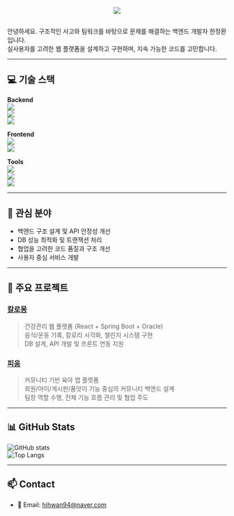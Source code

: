 <p align="center">
  <img src="https://readme-typing-svg.herokuapp.com?font=Fira+Code&weight=500&size=24&duration=3000&pause=1000&color=8F6C9F&center=true&vCenter=true&width=500&lines=Welcome+to+JungHwan's+GitHub!+👋" />
</p>

## 

안녕하세요. 구조적인 사고와 팀워크를 바탕으로 문제를 해결하는 백엔드 개발자 한정환입니다.  
실사용자를 고려한 웹 플랫폼을 설계하고 구현하며, 지속 가능한 코드를 고민합니다.

---

## 💻 기술 스택

**Backend**  
<img src="https://img.shields.io/badge/Spring%20Boot-6DB33F?style=flat&logo=Spring%20Boot&logoColor=white"/>  
<img src="https://img.shields.io/badge/JPA-007396?style=flat&logo=hibernate&logoColor=white"/>  
<img src="https://img.shields.io/badge/Oracle-F80000?style=flat&logo=Oracle&logoColor=white"/>

**Frontend**  
<img src="https://img.shields.io/badge/React-61DAFB?style=flat&logo=React&logoColor=black"/>  
<img src="https://img.shields.io/badge/JavaScript-F7DF1E?style=flat&logo=JavaScript&logoColor=black"/>

**Tools**  
<img src="https://img.shields.io/badge/Git-F05032?style=flat&logo=git&logoColor=white"/>  
<img src="https://img.shields.io/badge/Postman-FF6C37?style=flat&logo=postman&logoColor=white"/>  
<img src="https://img.shields.io/badge/Notion-000000?style=flat&logo=notion&logoColor=white"/>

---

## 🧠 관심 분야

- 백엔드 구조 설계 및 API 안정성 개선
- DB 성능 최적화 및 트랜잭션 처리
- 협업을 고려한 코드 품질과 구조 개선
- 사용자 중심 서비스 개발

---

## 📌 주요 프로젝트

### [칼로몽](https://github.com/JungHwan94/Calomong)  
> 건강관리 웹 플랫폼 (React + Spring Boot + Oracle)  
> 음식/운동 기록, 칼로리 시각화, 챌린지 시스템 구현  
> DB 설계, API 개발 및 프론트 연동 지원

### [피움](https://github.com/shiroHSG/Pium)  
> 커뮤니티 기반 육아 앱 플랫폼  
> 회원/아이/게시판/품앗이 기능 중심의 커뮤니티 백엔드 설계  
> 팀장 역할 수행, 전체 기능 흐름 관리 및 협업 주도

---

## 📊 GitHub Stats

![GitHub stats](https://github-readme-stats.vercel.app/api?username=JungHwan94&show_icons=true&theme=dark&hide=stars&count_private=true)  
![Top Langs](https://github-readme-stats.vercel.app/api/top-langs/?username=JungHwan94&layout=compact&theme=dark)

---

## 📫 Contact

- 📮 Email: hjhwan94@naver.com
